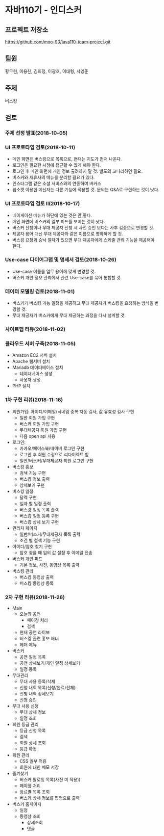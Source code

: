 # 자바110기 - 인디스커

## 프로젝트 저장소

https://github.com/moo-93/java110-team-project.git

## 팀원
황무현, 이용찬, 김희정, 이광호, 이태형, 서영준

## 주제
버스킹

## 검토

### 주제 선정 발표(2018-10-05)

### UI 프로토타입 검토(2018-10-11)

- 메인 화면은 버스킹으로 목록으로, 현재는 지도가 먼저 나온다.
- 로그인은 필요한 시점에 접근할 수 있게 해야 한다.
- 로그인 후 메인 화면에 개인 정보 출려하지 말 것. 별도의 고나리하면 필요.
- 버스커와 제휴사의 메뉴를 분리할 필요가 있다.
- 인스타그램 같은 소셜 서비스와의 연동하여 버커스
- 웹소켓 이용한 메신저는 다른 기능에 적용할 것. 문의는 Q&A로 구현하는 것이 낫다.

### UI 프로토타입 검토 II(2018-10-17)

- 네이게이션 메뉴가 하단에 있는 것은 안 좋다.
- 메인 화면에 버스커의 일부 피드를 보이는 것이 낫다.
- 버스커 신청이나 무대 제공자 신청 시 사전 승인 보다는 사후 검증으로 변경할 것.
- 제공자 용어 대신 무대 제공자와 같은 이름으로 명확하게 할 것.
- 버스킹 요청과 승낙 절차가 있으면 무대 제공자에게 스케줄 관리 기능을 제공해야 한다.

### Use-case 다이어그램 및 명세서 검토(2018-10-26)

- Use-case 이름을 업무 용어에 맞게 변경할 것.
- 버스커 개인 정보 관리에서 관련 Use-case를 묶어 통합할 것.

### 데이터 모델링 검토(2018-11-01)

- 버스커가 버스킹 가능 일정을 제공하고 무대 제공자가 버스킹을 요청하는 방식을 변경할 것.
- 무대 제공자가 버스커에게 무대 제공하는 과정을 다시 설계할 것.

### 사이트맵 리뷰(2018-11-02)

### 클라우드 서버 구축(2018-11-05)

- Amazon EC2 서버 설치
- Apache 웹서버 설치
- Mariadb 데이터베이스 설치
  - 데이터베이스 생성
  - 사용자 생성
- PHP 설치

### 1차 구현 리뷰(2018-11-16)

- 회원가입: 아이디/이메일/닉네임 중복 자동 검사, 값 유효성 검사 구현
    - 일반 회원 가입 구현
    - 버스커 회원 가입 구현
    - 무대제공자 회원 가입 구현
    - 다음 open api 사용
- 로그인: 
    - 카카오/페이스북/네이버 로그인 구현
    - 로그인 후 회원 수정으로 리다이렉트 함
    - 일반/버스커/무대제공자 회원 로그인 구현
- 버스킹 홍보
    - 검색 기능 구현
    - 버스킹 정보 출력
    - 상세보기 구현    
- 버스킹 일정
    - 달력 구현 
    - 일자 별 일정 출력
    - 버스킹 일정 목록 출력
    - 버스킹 일정 등록 구현
    - 버스킹 상세 보기 구현
- 관리자 페이지
    - 일반/버스커/무대제공자 목록 출력
    - 조건 별 검색 기능 구현
- 아이디/암호 찾기 구현
    - 암호 찾을 때 임의 값 설정 후 이메일 전송
- 버스커 개인 피드 
    - 기본 정보, 사진, 동영상 목록 출력
- 버스킹 관리 
    - 버스킹 동영상 출력
    - 버스킹 동영상 등록

### 2차 구현 리뷰(2018-11-26)
- Main 
    - 오늘의 공연
        - 페이징 처리
        - 검색
    - 현재 공연 라이브
    - 버스킹 관련 홍보 배너
    - 헤더 메뉴 
- 버스커 
    - 공연 일정 목록
    - 공연 상세보기/개인 일정 상세보기
    - 일정 등록
- 무대관리
    - 무대 사용 등록/삭제
    - 신청 내역 목록(신청/완료/전체)
    - 신청 내역 상세보기 
    - 신청 승인
- 무대 사용 신청
    - 무대 상세 정보
    - 일정 조회
- 회원 등급 관리
    - 등급 신청 목록
    - 검색
    - 회원 상세 조회
    - 등급 확정 
- 회원 관리
    - CSS 일부 적용 
    - 회원에 대한 메모 저장
- 즐겨찾기
    - 버스커 팔로잉 목록(사진 미 적용)) 
    - 페이징 처리
    - 장르별 목록 조회
    - 버스커 상세 정보를 팝업으로 출력
- 버스커 홈페이지
    - 일정
    - 동영상 조회 
        - 상세조회
        - 댓글
        
    